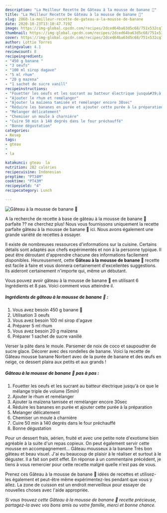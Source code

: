 ```yaml
---
description: "La Meilleur Recette De Gâteau à la mousse de banane 🍌"
title: "La Meilleur Recette De Gâteau à la mousse de banane 🍌"
slug: 2860-la-meilleur-recette-de-gateau-a-la-mousse-de-banane
date: 2020-10-23T13:10:47.719Z
image: https://img-global.cpcdn.com/recipes/2dced64ba63d5c68/751x532cq70/gateau-a-la-mousse-de-banane-🍌-photo-principale-de-la-recette.jpg
thumbnail: https://img-global.cpcdn.com/recipes/2dced64ba63d5c68/751x532cq70/gateau-a-la-mousse-de-banane-🍌-photo-principale-de-la-recette.jpg
cover: https://img-global.cpcdn.com/recipes/2dced64ba63d5c68/751x532cq70/gateau-a-la-mousse-de-banane-🍌-photo-principale-de-la-recette.jpg
author: Lottie Torres
ratingvalue: 4.1
reviewcount: 8
recipeingredient:
- "450 g banane "
- "3 oeufs"
- "100 ml sirop dagave"
- "5 ml rhum"
- "20 g mazena"
- "1 sachet de sucre vanill"
recipeinstructions:
- "Fouetter les oeufs et les sucrant au batteur électrique jusqu&#39;à ce que le mélange triple de volume (5min)"
- "Ajouter le rhum et remélanger"
- "Ajouter la maïzena tamisée et remélanger encore 30sec"
- "Réduire les bananes en purée et ajouter cette purée à la préparation"
- "Melanger délicatement"
- "Chemiser un moule à charnière"
- "Cuire 50 min à 140 degrés dans le four préchauffé"
- "Bonne dégustation"
categories:
- Resep
tags:
- gteau
- 
- la

katakunci: gteau  la 
nutrition: 282 calories
recipecuisine: Indonesian
preptime: "PT34M"
cooktime: "PT43M"
recipeyield: "4"
recipecategory: Lunch

---
```



![Gâteau à la mousse de banane 🍌](https://img-global.cpcdn.com/recipes/2dced64ba63d5c68/751x532cq70/gateau-a-la-mousse-de-banane-🍌-photo-principale-de-la-recette.jpg)

A la recherche de recette à base de gâteau à la mousse de banane 🍌 parfaite ?? ne cherchez plus! Nous vous fournissons uniquement la recette parfaite gâteau à la mousse de banane 🍌 ici. Nous avons également une grande variété de recettes à essayer.

Il existe de nombreuses ressources d'informations sur la cuisine. Certains détails sont adaptés aux chefs expérimentés et non à la personne typique. Il peut être déroutant d'apprendre chacune des informations facilement disponibles. Heureusement, cette <strong> Gâteau à la mousse de banane 🍌 </strong> recette est facile à faire et vous donnera certainement d'excellentes suggestions. Ils aideront certainement n'importe qui, même un débutant.

<!--inarticleads1-->

Vous pouvez avoir gâteau à la mousse de banane 🍌 en utilisant 6 Ingrédients et 8 pas. Voici comment vous atteindre il.

##### Ingrédients de gâteau à la mousse de banane 🍌 :

1. Vous avez besoin 450 g banane 🍌
1. Utilisation 3 oeufs
1. Vous avez besoin 100 ml sirop d&#39;agave
1. Préparer 5 ml rhum
1. Vous avez besoin 20 g maïzena
1. Préparer 1 sachet de sucre vanillé


Verser la pâte dans le moule. Parsemer de noix de coco et saupoudrer de sucre glace. Décorer avec des rondelles de banane. Voici la recette de Gâteau mousse banane Norbert avec de la purée de banane et des œufs en neige, ce dessert plaira aux petits et aux grands ! 

<!--inarticleads2-->

##### Gâteau à la mousse de banane 🍌 pas à pas :

1. Fouetter les oeufs et les sucrant au batteur électrique jusqu&#39;à ce que le mélange triple de volume (5min)
1. Ajouter le rhum et remélanger
1. Ajouter la maïzena tamisée et remélanger encore 30sec
1. Réduire les bananes en purée et ajouter cette purée à la préparation
1. Melanger délicatement
1. Chemiser un moule à charnière
1. Cuire 50 min à 140 degrés dans le four préchauffé
1. Bonne dégustation


Pour un dessert frais, aérien, fruité et avec une petite note d&#39;exotisme bien agréable à la suite d&#39;un repas copieux. On peut également servir cette mousse en accompagnement… Gâteau mousseux à la banane Très bon gâteau et beau visuel. J&#39;ai eu beaucoup de plaisir à le réaliser et surtout à le déguster. Il a fait son petit effet. En réponse à un commentaire précédent, je tiens à vous remercier pour cette recette malgré quelle n&#39;est pas de vous. 

<!--inarticleads1-->

<p>
Prenez ces Gâteau à la mousse de banane 🍌 idées de recettes et utilisez-les également et peut-être même expérimentez-les pendant que vous y allez. La zone de cuisson est un endroit merveilleux pour essayer de nouvelles choses avec l'aide appropriée.
</p>

<p>
<i>Si vous trouvez cette Gâteau à la mousse de banane 🍌 recette précieuse, partagez-la avec vos bons amis ou votre famille, merci et bonne chance.</i>
</p>
